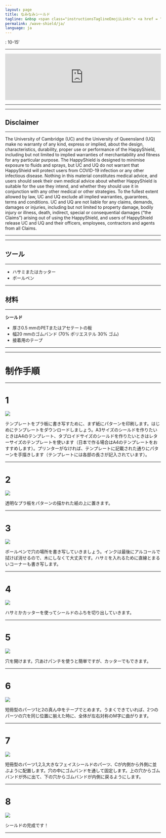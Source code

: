 ```yaml
---
layout: page
title: なみなみシールド
tagline: &nbsp <span class="instructionsTaglineEmojiLinks"> <a href = "https://github.com/HappyShield/HappyShield/tree/master/Templates/Waveshield" ><i class="em em-triangular_ruler" aria-role="presentation" aria-label="TRIANGULAR RULER"></i></a></span>
permalink: /wave-shield/ja/
language: ja
---
```


<i class="em em-timer_clock" aria-role="presentation" aria-label=""></i>: 10-15′

---


<script src="https://snapwidget.com/js/snapwidget.js"></script>
<iframe src="https://snapwidget.com/embed/812110" class="snapwidget-widget" allowtransparency="true" frameborder="0" scrolling="no" style="border:none; overflow:hidden;  width:100%; "></iframe>

---

---

## Disclaimer

---

The University of Cambridge (UC) and the University of Queensland (UQ) make no warranty of any kind, express or implied, about the design, characteristics, durability, proper use or performance of the HappyShield, including but not limited to implied warranties of merchantability and fitness for any particular purpose. The HappyShield is designed to minimise exposure to fluids and sprays, but UC and UQ do not warrant that HappyShield will protect users from COVID-19 infection or any other infectious disease. Nothing in this material constitutes medical advice, and users should seek their own medical advice about whether HappyShield is suitable for the use they intend, and whether they should use it in conjunction with any other medical or other strategies. To the fullest extent allowed by law, UC and UQ exclude all implied warranties, guarantees, terms and conditions. UC and UQ are not liable for any claims, demands, damages or injuries, including but not limited to property damage, bodily injury or illness, death, indirect, special or consequential damages (“the Claims”) arising out of using the HappyShield, and users of HappyShield release UC and UQ and their officers, employees, contractors and agents from all Claims.

---

--- 

## ツール

---

* ハサミまたはカッター
* ボールペン

---

## 材料

---

**シールド**

* 厚さ0.5 mmのPETまたはアセテートの板
* 幅20 mmのゴムバンド (70% ポリエステル 30% ゴム)
* 接着用のテープ

---

---

# 制作手順

---

# 1 

![](./Assets/Output/Steps/01.jpg)

テンプレートをプラ板に書き写すために、まず紙にパターンを印刷します。はじめにテンプレートをダウンロードしましょう。A3サイズのシールドを作りたいときはA4のテンプレート、タブロイドサイズのシールドを作りたいときはレターサイズのテンプレートを使います（日本で作る場合はA4のテンプレートをおすすめします）。プリンターがなければ、テンプレートに記載された通りにパターンを手描きします（テンプレートには各部の長さが記入されています）。


---

# 2

![](./Assets/Output/Steps/02.jpg)

透明なプラ板をパターンの描かれた紙の上に置きます。

---

# 3

![](./Assets/Output/Steps/03.jpg)

ボールペンで穴の場所を書き写していきましょう。インクは最後にアルコールで拭けば消せるので、木にしなくて大丈夫です。ハサミを入れるために直線とまるいコーナーも書き写します。

---

# 4

![](./Assets/Output/Steps/04.jpg)

ハサミかカッターを使ってシールドのふちを切り出していきます。

---


# 5

![](./Assets/Output/Steps/05.jpg)

穴を開けます。穴あけパンチを使うと簡単ですが、カッターでもできます。

---

# 6

![](./Assets/Output/Steps/06.jpg)

短冊型のパーツ1と2の真ん中をテープでとめます。うまくできていれば、2つのパーツの穴を同じ位置に揃えた時に、全体が左右対称のM字に曲がります。

---

# 7

![](./Assets/Output/Steps/07.jpg)

短冊型のパーツ1,2,3,大きなフェイスシールドのパーツ、Cが内側から外側に並ぶように配置します。穴の中にゴムバンドを通して固定します。上の穴からゴムバンドが外に出て、下の穴からゴムバンドが内側に戻るようにします。

---

# 8

![](./Assets/Output/Steps/08.jpg)

シールドの完成です！

---


